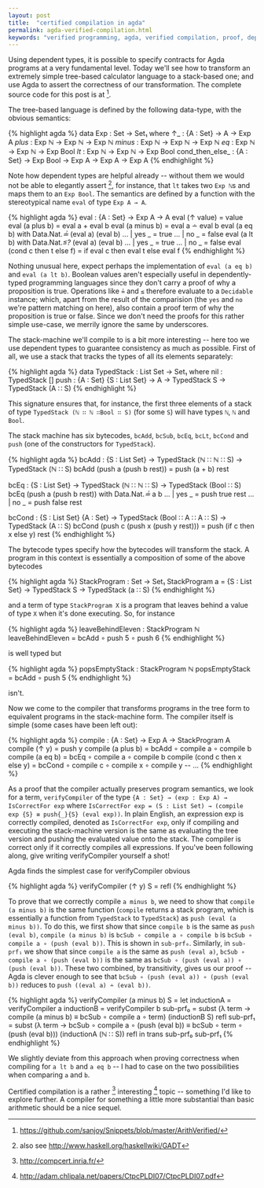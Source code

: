 ```yaml
---
layout: post
title:  "certified compilation in agda"
permalink: agda-verified-compilation.html
keywords: "verified programming, agda, verified compilation, proof, dependent types"
---
```


Using dependent types, it is possible to specify contracts for Agda
programs at a very fundamental level. Today we'll see how to transform
an extremely simple tree-based calculator language to a stack-based
one; and use Agda to assert the correctness of our transformation. The
complete source code for this post is at [^1].

The tree-based language is defined by the following data-type, with
the obvious semantics:

{% highlight agda %}
data Exp : Set → Set₁ where
  ↑_ : {A : Set} → A → Exp A
  _plus_ : Exp ℕ → Exp ℕ → Exp ℕ
  _minus_ : Exp ℕ → Exp ℕ → Exp ℕ
  _eq_ : Exp ℕ → Exp ℕ → Exp Bool
  _lt_ : Exp ℕ → Exp ℕ → Exp Bool
  cond_then_else_ : {A : Set} → Exp Bool → Exp A → Exp A → Exp A
{% endhighlight %}

Note how dependent types are helpful already -- without them we would
not be able to elegantly assert [^2], for instance, that `lt` takes
two `Exp ℕ`s and maps them to an `Exp Bool`. The semantics are defined
by a function with the stereotypical name `eval` of type `Exp A → A`.

{% highlight agda %}
eval : {A : Set} → Exp A → A
eval (↑ value) = value
eval (a plus b) = eval a + eval b
eval (a minus b) = eval a ∸ eval b
eval (a eq b) with Data.Nat._≟_ (eval a) (eval b)
... | yes _ = true
... | no _ = false
eval (a lt b) with Data.Nat._≤?_ (eval a) (eval b)
... | yes _ = true
... | no _ = false
eval (cond c then t else f) = if eval c then eval t else eval f
{% endhighlight %}

Nothing unusual here, expect perhaps the implementation of `eval (a eq
b)` and `eval (a lt b)`. Boolean values aren't especially useful in
dependently-typed programming languages since they don't carry a proof
of why a proposition is true. Operations like `≟` and `≤` therefore
evaluate to a `Decidable` instance; which, apart from the result of the
comparision (the `yes` and `no` we're pattern matching on here), also
contain a proof term of why the proposition is true or false. Since we
don't need the proofs for this rather simple use-case, we merrily
ignore the same by underscores.

The stack-machine we'll compile to is a bit more interesting -- here
too we use dependent types to guarantee consistency as much as
possible. First of all, we use a stack that tracks the types of all
its elements separately:

{% highlight agda %}
data TypedStack : List Set → Set₁ where
  nil : TypedStack []
  push : {A : Set} {S : List Set} → A → TypedStack S → TypedStack (A ∷ S)
{% endhighlight %}

This signature ensures that, for instance, the first three elements of
a stack of type `TypedStack (ℕ ∷ ℕ ∷Bool ∷ S)` (for some `S`) will
have types `ℕ`, `ℕ` and `Bool`.

The stack machine has six bytecodes, `bcAdd`, `bcSub`, `bcEq`, `bcLt`,
`bcCond` and `push` (one of the constructors for `TypedStack`).

{% highlight agda %}
bcAdd : {S : List Set} → TypedStack (ℕ ∷ ℕ ∷ S) → TypedStack (ℕ ∷ S)
bcAdd (push a (push b rest)) = push (a + b) rest

bcEq : {S : List Set} → TypedStack (ℕ ∷ ℕ ∷ S) → TypedStack (Bool ∷ S)
bcEq (push a (push b rest)) with Data.Nat._≟_ a b
... | yes _ = push true rest
... | no _ = push false rest

bcCond : {S : List Set} {A : Set} → TypedStack (Bool ∷ A ∷ A ∷ S) →
         TypedStack (A ∷ S)
bcCond (push c (push x (push y rest))) = push (if c then x else y) rest
{% endhighlight %}

The bytecode types specify how the bytecodes will transform the
stack. A program in this context is essentially a composition of some
of the above bytecodes

{% highlight agda %}
StackProgram : Set → Set₁
StackProgram a = {S : List Set} → TypedStack S → TypedStack (a ∷ S)
{% endhighlight %}

and a term of type `StackProgram X` is a program that leaves behind a
value of type `X` when it's done executing. So, for instance

{% highlight agda %}
leaveBehindEleven : StackProgram ℕ
leaveBehindEleven = bcAdd ∘ push 5 ∘ push 6
{% endhighlight %}

is well typed but

{% highlight agda %}
popsEmptyStack : StackProgram ℕ
popsEmptyStack = bcAdd ∘ push 5
{% endhighlight %}

isn't.

Now we come to the compiler that transforms programs in the tree form
to equivalent programs in the stack-machine form. The compiler itself
is simple (some cases have been left out):

{% highlight agda %}
compile : {A : Set} → Exp A → StackProgram A
compile (↑ y) = push y
compile (a plus b) = bcAdd ∘ compile a ∘ compile b
compile (a eq b) = bcEq ∘ compile a ∘ compile b
compile (cond c then x else y) = bcCond ∘ compile c ∘ compile x ∘ compile y
-- ...
{% endhighlight %}

As a proof that the compiler actually preserves program semantics, we
look for a term, `verifyCompiler` of the type `{A : Set} → (exp : Exp
A) → IsCorrectFor exp` where `IsCorrectFor exp = (S : List Set) →
(compile exp {S} ≡ push{_}{S} (eval exp))`. In plain English, an
expression exp is correctly compiled, denoted as `IsCorrectFor exp`,
only if compiling and executing the stack-machine version is the same
as evaluating the tree version and pushing the evaluated value onto
the stack. The compiler is correct only if it correctly compiles all
expressions. If you've been following along, give writing
verifyCompiler yourself a shot!

Agda finds the simplest case for verifyCompiler obvious

{% highlight agda %}
verifyCompiler (↑ y) S = refl
{% endhighlight %}

To prove that we correctly compile `a minus b`, we need to show that
`compile (a minus b)` is the same function (`compile` returns a stack
program, which is essentially a function from `TypedStack` to
`TypedStack`) as `push (eval (a minus b))`. To do this, we first show
that since `compile b` is the same as `push (eval b)`, `compile (a
minus b)` is `bcSub ∘ compile a ∘ compile b` is `bcSub ∘ compile a ∘
(push (eval b))`. This is shown in `sub-prf₀`. Similarly, in
`sub-prf₁` we show that since `compile a` is the same as `push (eval
a)`, `bcSub ∘ compile a ∘ (push (eval b))` is the same as `bcSub ∘
(push (eval a)) ∘ (push (eval b))`. These two combined, by
transitivity, gives us our proof -- Agda is clever enough to see that
`bcSub ∘ (push (eval a)) ∘ (push (eval b))` reduces to `push ((eval a)
∸ (eval b))`.

{% highlight agda %}
verifyCompiler (a minus b) S =
  let inductionA = verifyCompiler a
      inductionB = verifyCompiler b
      sub-prf₀ = subst (λ term → compile (a minus b)
                       ≡ bcSub ∘ compile a ∘ term)
                 (inductionB S) refl
      sub-prf₁ = subst (λ term → bcSub ∘ compile a ∘ (push (eval b))
                        ≡ bcSub ∘ term ∘ (push (eval b)))
                 (inductionA (ℕ ∷ S)) refl
  in trans sub-prf₀ sub-prf₁
{% endhighlight %}

We slightly deviate from this approach when proving correctness when
compiling for `a lt b` and `a eq b` -- I had to case on the two
possibilities when comparing `a` and `b`.

Certified compilation is a rather [^3] interesting [^4] topic --
something I'd like to explore further. A compiler for something a
little more substantial than basic arithmetic should be a nice sequel.

[^1]: <https://github.com/sanjoy/Snippets/blob/master/ArithVerified/>
[^2]: also see <http://www.haskell.org/haskellwiki/GADT>
[^3]: <http://compcert.inria.fr/>
[^4]: <http://adam.chlipala.net/papers/CtpcPLDI07/CtpcPLDI07.pdf>
